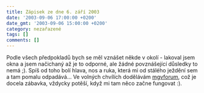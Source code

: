 ```yaml
---
title: Zápisek ze dne 6. září 2003
date: '2003-09-06 17:00:00 +0200'
date_gmt: '2003-09-06 15:00:00 +0200'
category: nezařazené
tags: []
comments: []
---
```

<p>Podle všech předpokladů bych se měl vznášet někde v okolí - lakoval jsem okna a jsem načichaný až je to odporné,  ale žádné povznášející důsledky to nemá ;). Spíš od toho bolí hlava, nos a ruka, která mi od stálého  ježdění sem a tam pomalu odpadává...  Ve volných chvílích dodělávám <a href="https://www.mgvforum.wz.cz" target="_blank">mgvforum</a>, což je docela zábavka,  vždycky potěší, když mi tam něco začne fungovat :).</p>
